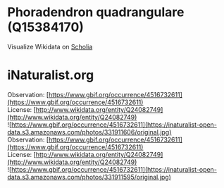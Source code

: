 
Phoradendron quadrangulare (Q15384170)
======================================
  
Visualize Wikidata on [Scholia](https://scholia.toolforge.org/taxon/Q15384170)
# iNaturalist.org
  
Observation: [https://www.gbif.org/occurrence/4516732611](https://www.gbif.org/occurrence/4516732611)  
License: [http://www.wikidata.org/entity/Q24082749](http://www.wikidata.org/entity/Q24082749)  
![https://www.gbif.org/occurrence/4516732611](https://inaturalist-open-data.s3.amazonaws.com/photos/331911606/original.jpg)  
Observation: [https://www.gbif.org/occurrence/4516732611](https://www.gbif.org/occurrence/4516732611)  
License: [http://www.wikidata.org/entity/Q24082749](http://www.wikidata.org/entity/Q24082749)  
![https://www.gbif.org/occurrence/4516732611](https://inaturalist-open-data.s3.amazonaws.com/photos/331911595/original.jpg)